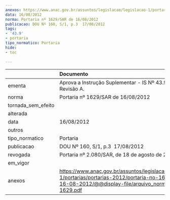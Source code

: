 ```yaml
---
anexos: https://www.anac.gov.br/assuntos/legislacao/legislacao-1/portarias/portarias-2012/portaria-no-1629-sar-de-16-08-2012/@@display-file/arquivo_norma/PA2012-1629.pdf
data: 16/08/2012
norma: Portaria nº 1629/SAR de 16/08/2012
publicacao: DOU Nº 160, S/1, p.3  17/08/2012
tags:
- '43.9'
- portaria
tipo_normatico: Portaria
hide: 
- toc 
 
---
```


|                    | Documento                                                                                                                                                         |
|:-------------------|:------------------------------------------------------------------------------------------------------------------------------------------------------------------|
| ementa             | Aprova a Instrução Suplementar - IS Nº 43.9-003 Revisão A.                                                                                                        |
| norma              | Portaria nº 1629/SAR de 16/08/2012                                                                                                                                |
| tornada_sem_efeito |                                                                                                                                                                   |
| alterada           |                                                                                                                                                                   |
| data               | 16/08/2012                                                                                                                                                        |
| outros             |                                                                                                                                                                   |
| tipo_normatico     | Portaria                                                                                                                                                          |
| publicacao         | DOU Nº 160, S/1, p.3  17/08/2012                                                                                                                                  |
| revogada           | Portaria nº 2.080/SAR, de 18 de agosto de 2020.                                                                                                                   |
| em_vigor           |                                                                                                                                                                   |
| anexos             | https://www.anac.gov.br/assuntos/legislacao/legislacao-1/portarias/portarias-2012/portaria-no-1629-sar-de-16-08-2012/@@display-file/arquivo_norma/PA2012-1629.pdf |